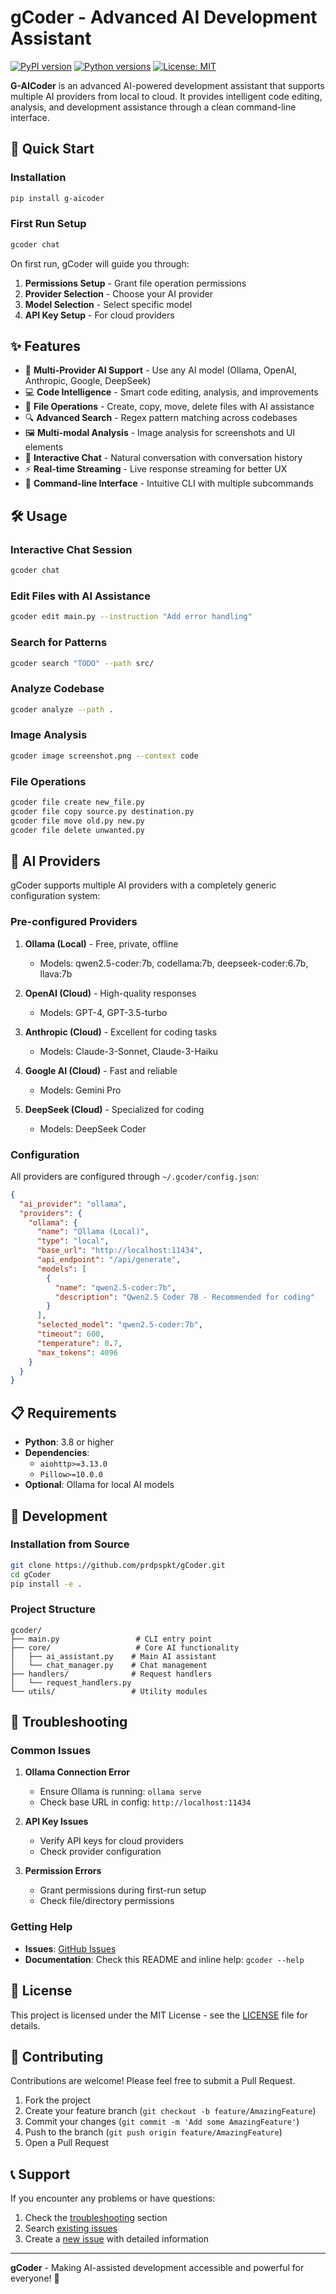 # gCoder - Advanced AI Development Assistant

[![PyPI version](https://img.shields.io/pypi/v/g-aicoder.svg)](https://pypi.org/project/gcoder/)
[![Python versions](https://img.shields.io/pypi/pyversions/g-aicoder.svg)](https://pypi.org/project/gcoder/)
[![License: MIT](https://img.shields.io/badge/License-MIT-yellow.svg)](https://opensource.org/licenses/MIT)

**G-AICoder** is an advanced AI-powered development assistant that supports multiple AI providers from local to cloud. It provides intelligent code editing, analysis, and development assistance through a clean command-line interface.

## 🚀 Quick Start

### Installation

```bash
pip install g-aicoder
```

### First Run Setup

```bash
gcoder chat
```

On first run, gCoder will guide you through:
1. **Permissions Setup** - Grant file operation permissions
2. **Provider Selection** - Choose your AI provider
3. **Model Selection** - Select specific model
4. **API Key Setup** - For cloud providers

## ✨ Features

- 🤖 **Multi-Provider AI Support** - Use any AI model (Ollama, OpenAI, Anthropic, Google, DeepSeek)
- 💻 **Code Intelligence** - Smart code editing, analysis, and improvements
- 📁 **File Operations** - Create, copy, move, delete files with AI assistance
- 🔍 **Advanced Search** - Regex pattern matching across codebases
- 🖼️ **Multi-modal Analysis** - Image analysis for screenshots and UI elements
- 💬 **Interactive Chat** - Natural conversation with conversation history
- ⚡ **Real-time Streaming** - Live response streaming for better UX
- 🔧 **Command-line Interface** - Intuitive CLI with multiple subcommands

## 🛠️ Usage

### Interactive Chat Session
```bash
gcoder chat
```

### Edit Files with AI Assistance
```bash
gcoder edit main.py --instruction "Add error handling"
```

### Search for Patterns
```bash
gcoder search "TODO" --path src/
```

### Analyze Codebase
```bash
gcoder analyze --path .
```

### Image Analysis
```bash
gcoder image screenshot.png --context code
```

### File Operations
```bash
gcoder file create new_file.py
gcoder file copy source.py destination.py
gcoder file move old.py new.py
gcoder file delete unwanted.py
```

## 🤖 AI Providers

gCoder supports multiple AI providers with a completely generic configuration system:

### Pre-configured Providers

1. **Ollama (Local)** - Free, private, offline
   - Models: qwen2.5-coder:7b, codellama:7b, deepseek-coder:6.7b, llava:7b

2. **OpenAI (Cloud)** - High-quality responses
   - Models: GPT-4, GPT-3.5-turbo

3. **Anthropic (Cloud)** - Excellent for coding tasks
   - Models: Claude-3-Sonnet, Claude-3-Haiku

4. **Google AI (Cloud)** - Fast and reliable
   - Models: Gemini Pro

5. **DeepSeek (Cloud)** - Specialized for coding
   - Models: DeepSeek Coder

### Configuration

All providers are configured through `~/.gcoder/config.json`:

```json
{
  "ai_provider": "ollama",
  "providers": {
    "ollama": {
      "name": "Ollama (Local)",
      "type": "local",
      "base_url": "http://localhost:11434",
      "api_endpoint": "/api/generate",
      "models": [
        {
          "name": "qwen2.5-coder:7b",
          "description": "Qwen2.5 Coder 7B - Recommended for coding"
        }
      ],
      "selected_model": "qwen2.5-coder:7b",
      "timeout": 600,
      "temperature": 0.7,
      "max_tokens": 4096
    }
  }
}
```

## 📋 Requirements

- **Python**: 3.8 or higher
- **Dependencies**: 
  - `aiohttp>=3.13.0`
  - `Pillow>=10.0.0`
- **Optional**: Ollama for local AI models

## 🔧 Development

### Installation from Source

```bash
git clone https://github.com/prdpspkt/gCoder.git
cd gCoder
pip install -e .
```

### Project Structure

```
gcoder/
├── main.py                 # CLI entry point
├── core/                   # Core AI functionality
│   ├── ai_assistant.py    # Main AI assistant
│   └── chat_manager.py    # Chat management
├── handlers/              # Request handlers
│   └── request_handlers.py
└── utils/                 # Utility modules
```

## 🐛 Troubleshooting

### Common Issues

1. **Ollama Connection Error**
   - Ensure Ollama is running: `ollama serve`
   - Check base URL in config: `http://localhost:11434`

2. **API Key Issues**
   - Verify API keys for cloud providers
   - Check provider configuration

3. **Permission Errors**
   - Grant permissions during first-run setup
   - Check file/directory permissions

### Getting Help

- **Issues**: [GitHub Issues](https://github.com/prdpspkt/gCoder/issues)
- **Documentation**: Check this README and inline help: `gcoder --help`

## 📄 License

This project is licensed under the MIT License - see the [LICENSE](LICENSE) file for details.

## 🤝 Contributing

Contributions are welcome! Please feel free to submit a Pull Request.

1. Fork the project
2. Create your feature branch (`git checkout -b feature/AmazingFeature`)
3. Commit your changes (`git commit -m 'Add some AmazingFeature'`)
4. Push to the branch (`git push origin feature/AmazingFeature`)
5. Open a Pull Request

## 📞 Support

If you encounter any problems or have questions:

1. Check the [troubleshooting](#troubleshooting) section
2. Search [existing issues](https://github.com/prdpspkt/gCoder/issues)
3. Create a [new issue](https://github.com/prdpspkt/gCoder/issues/new) with detailed information

---

**gCoder** - Making AI-assisted development accessible and powerful for everyone! 🚀
